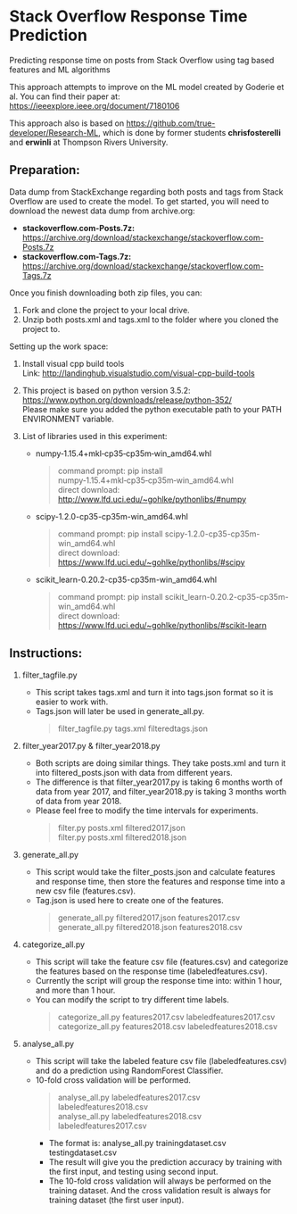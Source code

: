 # Stack Overflow Response Time Prediction
Predicting response time on posts from Stack Overflow using tag based features and ML algorithms

This approach attempts to improve on the ML model created by Goderie et al. You can find their paper at: https://ieeexplore.ieee.org/document/7180106

This approach also is based on https://github.com/true-developer/Research-ML, which is done by former students __chrisfosterelli__ and __erwinli__ at Thompson Rivers University. 

## Preparation: <br /> 
Data dump from StackExchange regarding both posts and tags from Stack Overflow are used to create the model. To get started, you will need to download the newest data dump from archive.org:
  * __stackoverflow.com-Posts.7z:__ https://archive.org/download/stackexchange/stackoverflow.com-Posts.7z
  * __stackoverflow.com-Tags.7z:__ https://archive.org/download/stackexchange/stackoverflow.com-Tags.7z
  
Once you finish downloading both zip files, you can: <br /> 
1. Fork and clone the project to your local drive. 
2. Unzip both posts.xml and tags.xml to the folder where you cloned the project to. 

Setting up the work space: <br /> 
1. Install visual cpp build tools <br />
Link: http://landinghub.visualstudio.com/visual-cpp-build-tools

2. This project is based on python version 3.5.2: https://www.python.org/downloads/release/python-352/ <br />
Please make sure you added the python executable path to your PATH ENVIRONMENT variable.

3. List of libraries used in this experiment:
   * numpy‑1.15.4+mkl‑cp35‑cp35m‑win_amd64.whl
   
     > command prompt: pip install numpy‑1.15.4+mkl‑cp35‑cp35m‑win_amd64.whl <br />
     > direct download: http://www.lfd.uci.edu/~gohlke/pythonlibs/#numpy 
   
   * scipy-1.2.0-cp35-cp35m-win_amd64.whl
   
     > command prompt: pip install scipy-1.2.0-cp35-cp35m-win_amd64.whl <br />
     > direct download: https://www.lfd.uci.edu/~gohlke/pythonlibs/#scipy 
   
   * scikit_learn-0.20.2-cp35-cp35m-win_amd64.whl
   
     > command prompt: pip install scikit_learn-0.20.2-cp35-cp35m-win_amd64.whl <br />
     > direct download: https://www.lfd.uci.edu/~gohlke/pythonlibs/#scikit-learn

## Instructions: <br />
1. filter_tagfile.py
   * This script takes tags.xml and turn it into tags.json format so it is easier to work with. 
   * Tags.json will later be used in generate_all.py.
     > filter_tagfile.py tags.xml filteredtags.json

2. filter_year2017.py & filter_year2018.py
   * Both scripts are doing similar things. They take posts.xml and turn it into filtered_posts.json with data from different years. 
   * The difference is that filter_year2017.py is taking 6 months worth of data from year 2017, and filter_year2018.py is taking 3 months worth of data from year 2018. 
   * Please feel free to modify the time intervals for experiments.
     > filter.py posts.xml filtered2017.json <br /> 
     > filter.py posts.xml filtered2018.json

3. generate_all.py
   * This script would take the filter_posts.json and calculate features and response time, then store the features and response time into a new csv file (features.csv).
   * Tag.json is used here to create one of the features. 
      > generate_all.py filtered2017.json features2017.csv <br /> 
      > generate_all.py filtered2018.json features2018.csv

4. categorize_all.py
   * This script will take the feature csv file (features.csv) and categorize the features based on the response time (labeledfeatures.csv). 
   * Currently the script will group the response time into: within 1 hour, and more than 1 hour.
   * You can modify the script to try different time labels. 
      > categorize_all.py features2017.csv labeledfeatures2017.csv <br /> 
      > categorize_all.py features2018.csv labeledfeatures2018.csv

5. analyse_all.py
   * This script will take the labeled feature csv file (labeledfeatures.csv) and do a prediction using RandomForest Classifier. 
   * 10-fold cross validation will be performed.
      > analyse_all.py labeledfeatures2017.csv labeledfeatures2018.csv <br /> 
      > analyse_all.py labeledfeatures2018.csv labeledfeatures2017.csv <br /> 
      * The format is: analyse_all.py trainingdataset.csv testingdataset.csv
      * The result will give you the prediction accuracy by training with the first input, and testing using second input. 
      * The 10-fold cross validation will always be performed on the training dataset. And the cross validation result is always for training dataset (the first user input).
